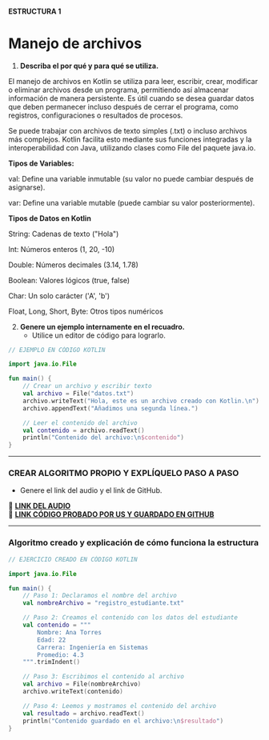 #### ESTRUCTURA 1  
# Manejo de archivos

1. **Describa el por qué y para qué se utiliza.**
   
El manejo de archivos en Kotlin se utiliza para leer, escribir, crear, modificar o eliminar archivos desde un programa, permitiendo así almacenar información de manera persistente. Es útil cuando se desea guardar datos que deben permanecer incluso después de cerrar el programa, como registros, configuraciones o resultados de procesos.

Se puede trabajar con archivos de texto simples (.txt) o incluso archivos más complejos. Kotlin facilita esto mediante sus funciones integradas y la interoperabilidad con Java, utilizando clases como File del paquete java.io.

**Tipos de Variables:**

val: Define una variable inmutable (su valor no puede cambiar después de asignarse).

var: Define una variable mutable (puede cambiar su valor posteriormente).

**Tipos de Datos en Kotlin**

String: Cadenas de texto ("Hola")

Int: Números enteros (1, 20, -10)

Double: Números decimales (3.14, 1.78)

Boolean: Valores lógicos (true, false)

Char: Un solo carácter ('A', 'b')

Float, Long, Short, Byte: Otros tipos numéricos

2. **Genere un ejemplo internamente en el recuadro.**  
   - Utilice un editor de código para lograrlo.  

```kotlin
// EJEMPLO EN CÓDIGO KOTLIN

import java.io.File

fun main() {
    // Crear un archivo y escribir texto
    val archivo = File("datos.txt")
    archivo.writeText("Hola, este es un archivo creado con Kotlin.\n")
    archivo.appendText("Añadimos una segunda línea.")

    // Leer el contenido del archivo
    val contenido = archivo.readText()
    println("Contenido del archivo:\n$contenido")
}


```

---

### CREAR ALGORITMO PROPIO Y EXPLÍQUELO PASO A PASO  
- Genere el link del audio y el link de GitHub.  

🔗 **[LINK DEL AUDIO](https://github.com/Beltran18/Kotlin/blob/beb2dc12fb0ebcc7ef5fa44f7ba7ed77a11bd0b3/tarjeta1/audio-tarjeta1.ogg)**  
🔗 **[LINK CÓDIGO PROBADO POR US Y GUARDADO EN GITHUB](https://github.com/Beltran18/Kotlin/blob/4786c503181391eb065b9ea962e2a517275d4359/tarjeta1/img-tarjeta11.jpg)**  

---

### Algoritmo creado y explicación de cómo funciona la estructura  

```kotlin
// EJERCICIO CREADO EN CÓDIGO KOTLIN

import java.io.File

fun main() {
    // Paso 1: Declaramos el nombre del archivo
    val nombreArchivo = "registro_estudiante.txt"

    // Paso 2: Creamos el contenido con los datos del estudiante
    val contenido = """
        Nombre: Ana Torres
        Edad: 22
        Carrera: Ingeniería en Sistemas
        Promedio: 4.3
    """.trimIndent()

    // Paso 3: Escribimos el contenido al archivo
    val archivo = File(nombreArchivo)
    archivo.writeText(contenido)

    // Paso 4: Leemos y mostramos el contenido del archivo
    val resultado = archivo.readText()
    println("Contenido guardado en el archivo:\n$resultado")
}



```
